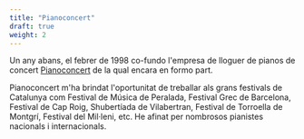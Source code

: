 ```yaml
---
title: "Pianoconcert"
draft: true
weight: 2
---
```


Un any abans, el febrer de 1998 co-fundo l'empresa de lloguer de pianos de concert [Pianoconcert](https://pianoconcert.cat) de la qual encara en formo part.

Pianoconcert m'ha brindat l'oportunitat de treballar als grans festivals de Catalunya com Festival de Música de Peralada, Festival Grec de Barcelona, Festival de Cap Roig, Shubertíada de Vilabertran, Festival de Torroella de Montgrí, Festival del Mil·leni, etc.
He afinat per nombrosos pianistes nacionals i internacionals.